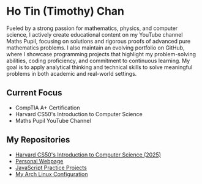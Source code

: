 # Ho Tin (Timothy) Chan
Fueled by a strong passion for mathematics, physics, and computer science, I actively create educational content on my YouTube channel Maths Pupil, focusing on solutions and rigorous proofs of advanced pure mathematics problems. I also maintain an evolving portfolio on GitHub, where I showcase programming projects that highlight my problem-solving abilities, coding proficiency, and commitment to continuous learning. My goal is to apply analytical thinking and technical skills to solve meaningful problems in both academic and real-world settings.
## Current Focus
- CompTIA A+ Certification
- Harvard CS50's Introduction to Computer Science
- Maths Pupil YouTube Channel
## My Repositories
- [Harvard CS50's Introduction to Computer Science (2025)](https://github.com/faitinchan/CS50x)
- [Personal Webpage](https://github.com/faitinchan/My_Heroes)
- [JavaScript Practice Projects](https://github.com/faitinchan/JavaScript_Practice)
- [My Arch Linux Configuration](https://github.com/faitinchan/My_Arch_Linux_Configuration)

<!--
**faitinchan/faitinchan** is a ✨ _special_ ✨ repository because its `README.md` (this file) appears on your GitHub profile.

Here are some ideas to get you started:

- 🔭 I’m currently working on ...
- 🌱 I’m currently learning ...
- 👯 I’m looking to collaborate on ...
- 🤔 I’m looking for help with ...
- 💬 Ask me about ...
- 📫 How to reach me: ...
- 😄 Pronouns: ...
- ⚡ Fun fact: ...
-->
